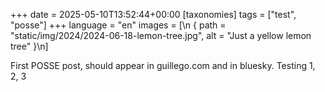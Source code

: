 +++
date = 2025-05-10T13:52:44+00:00
[taxonomies]
tags = ["test", "posse"]
+++
language = "en"
images = [\n  { path = "static/img/2024/2024-06-18-lemon-tree.jpg", alt = "Just a yellow lemon tree" }\n]

First POSSE post, should appear in guillego.com and in bluesky. Testing 1, 2, 3
